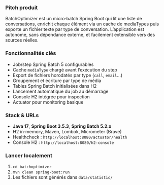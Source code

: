 ### Pitch produit  
BatchOptimizer est un micro‑batch Spring Boot qui lit une liste de conversations, enrichit chaque élément via un cache de mediaTypes puis exporte un fichier texte par type de conversation. L’application est autonome, sans dépendance externe, et facilement extensible vers des sources réelles.

### Fonctionnalités clés  
- Job/step Spring Batch 5 configurables  
- Cache `mediaType` chargé avant l’exécution du step  
- Export de fichiers horodatés par type (`call`, `email`…)  
- Groupement et écriture par type de média  
- Tables Spring Batch initialisées dans H2  
- Lancement automatique du job au démarrage  
- Console H2 intégrée pour inspection  
- Actuator pour monitoring basique

### Stack & URLs  
- **Java 17**, **Spring Boot 3.5.3**, **Spring Batch 5.2.x**  
- H2 in‑memory, Maven, Lombok, Micrometer (Brave)  
- Healthcheck : `http://localhost:8080/actuator/health`  
- Console H2 : `http://localhost:8080/h2-console`  

### Lancer localement  
1. `cd batchoptimizer`  
2. `mvn clean spring-boot:run`  
3. Les fichiers sont générés dans `data/statistic/`  

